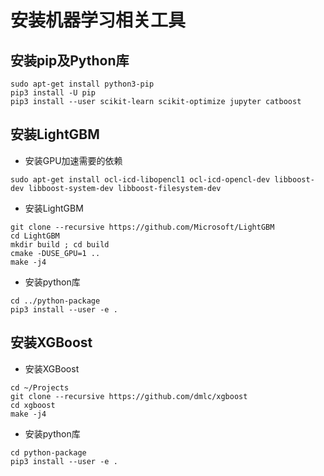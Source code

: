 # 安装机器学习相关工具
## 安装pip及Python库
```
sudo apt-get install python3-pip
pip3 install -U pip
pip3 install --user scikit-learn scikit-optimize jupyter catboost
```


## 安装LightGBM
+ 安装GPU加速需要的依赖
```
sudo apt-get install ocl-icd-libopencl1 ocl-icd-opencl-dev libboost-dev libboost-system-dev libboost-filesystem-dev
```
+ 安装LightGBM
```
git clone --recursive https://github.com/Microsoft/LightGBM
cd LightGBM
mkdir build ; cd build
cmake -DUSE_GPU=1 .. 
make -j4 
```
+ 安装python库
```
cd ../python-package
pip3 install --user -e .
```


## 安装XGBoost
+ 安装XGBoost
```
cd ~/Projects
git clone --recursive https://github.com/dmlc/xgboost
cd xgboost
make -j4
```
+ 安装python库
```
cd python-package
pip3 install --user -e .
```

